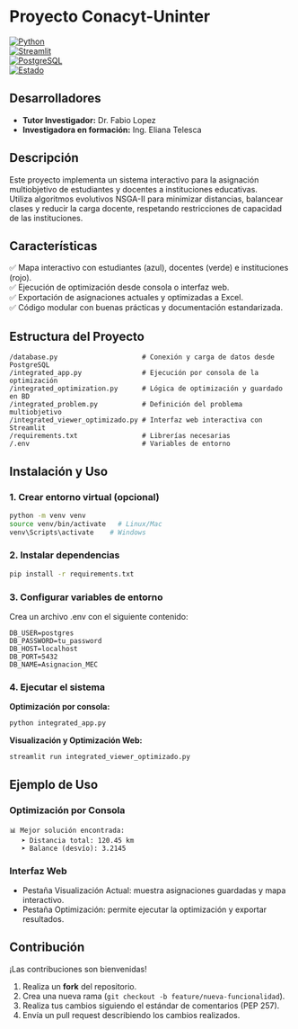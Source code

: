 # Proyecto Conacyt-Uninter  
[![Python](https://img.shields.io/badge/Python-3.10+-blue.svg)](https://www.python.org/)  
[![Streamlit](https://img.shields.io/badge/Streamlit-1.46+-brightgreen.svg)](https://streamlit.io/)  
[![PostgreSQL](https://img.shields.io/badge/PostgreSQL-17+-blue.svg)](https://www.postgresql.org/)  
[![Estado](https://img.shields.io/badge/Estado-Activo-success.svg)](#)  

## Desarrolladores
- **Tutor Investigador:** Dr. Fabio Lopez  
- **Investigadora en formación:** Ing. Eliana Telesca  

## Descripción
Este proyecto implementa un sistema interactivo para la asignación multiobjetivo de estudiantes y docentes a instituciones educativas.  
Utiliza algoritmos evolutivos NSGA-II para minimizar distancias, balancear clases y reducir la carga docente, respetando restricciones de capacidad de las instituciones.  

## Características
✅ Mapa interactivo con estudiantes (azul), docentes (verde) e instituciones (rojo).  
✅ Ejecución de optimización desde consola o interfaz web.  
✅ Exportación de asignaciones actuales y optimizadas a Excel.  
✅ Código modular con buenas prácticas y documentación estandarizada.  

## Estructura del Proyecto
```
/database.py                     # Conexión y carga de datos desde PostgreSQL
/integrated_app.py               # Ejecución por consola de la optimización
/integrated_optimization.py      # Lógica de optimización y guardado en BD
/integrated_problem.py           # Definición del problema multiobjetivo
/integrated_viewer_optimizado.py # Interfaz web interactiva con Streamlit
/requirements.txt                # Librerías necesarias
/.env                            # Variables de entorno
```

## Instalación y Uso

### 1. Crear entorno virtual (opcional)
```bash
python -m venv venv
source venv/bin/activate   # Linux/Mac
venv\Scripts\activate    # Windows
```

### 2. Instalar dependencias
```bash
pip install -r requirements.txt
```

### 3. Configurar variables de entorno
Crea un archivo .env con el siguiente contenido:
```
DB_USER=postgres
DB_PASSWORD=tu_password
DB_HOST=localhost
DB_PORT=5432
DB_NAME=Asignacion_MEC
```
### 4. Ejecutar el sistema

**Optimización por consola:**
```bash
python integrated_app.py
```
**Visualización y Optimización Web:**
```bash
streamlit run integrated_viewer_optimizado.py
```
## Ejemplo de Uso
### Optimización por Consola
```
📊 Mejor solución encontrada:
   ➤ Distancia total: 120.45 km
   ➤ Balance (desvío): 3.2145
```
### Interfaz Web
- Pestaña Visualización Actual: muestra asignaciones guardadas y mapa interactivo.  
- Pestaña Optimización: permite ejecutar la optimización y exportar resultados.  

## Contribución
¡Las contribuciones son bienvenidas!  
1. Realiza un **fork** del repositorio.  
2. Crea una nueva rama (`git checkout -b feature/nueva-funcionalidad`).  
3. Realiza tus cambios siguiendo el estándar de comentarios (PEP 257).  
4. Envía un pull request describiendo los cambios realizados.

